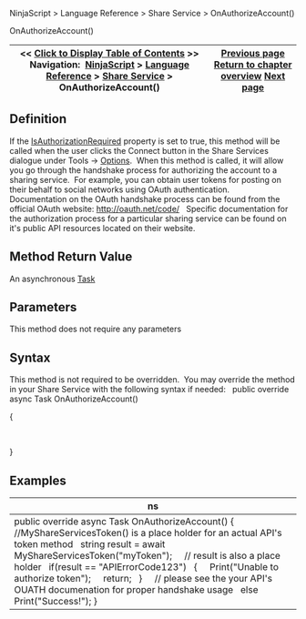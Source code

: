 ﻿
NinjaScript \> Language Reference \> Share Service \> OnAuthorizeAccount()

OnAuthorizeAccount()

| \<\< [Click to Display Table of Contents](onauthorizeaccount.md) \>\> **Navigation:**     [NinjaScript](ninjascript.md) \> [Language Reference](language_reference_wip.md) \> [Share Service](share_service.md) \> OnAuthorizeAccount() | [Previous page](isimageattachmentsupported.md) [Return to chapter overview](share_service.md) [Next page](onshare.md) |
| --- | --- |
## Definition
If the [IsAuthorizationRequired](isauthorizationrequired.md) property is set to true, this method will be called when the user clicks the Connect button in the Share Services dialogue under Tools \-\> [Options](options.md).  When this method is called, it will allow you go through the handshake process for authorizing the account to a sharing service.  For example, you can obtain user tokens for posting on their behalf to social networks using OAuth authentication.   
 
Documentation on the OAuth handshake process can be found from the official OAuth website: <http://oauth.net/code/> 
 
Specific documentation for the authorization process for a particular sharing service can be found on it's public API resources located on their website.  
## 
## Method Return Value
An asynchronous [Task](https://msdn.microsoft.com/en-us/library/system.threading.tasks.task.aspx)
 
## Parameters
This method does not require any parameters
## 
## Syntax
This method is not required to be overridden.  You may override the method in your Share Service with the following syntax if needed:
 
public override async Task OnAuthorizeAccount()  

{  

   

}
 
## Examples

| ns |
| --- |
| public override async Task OnAuthorizeAccount() {    //MyShareServicesToken() is a place holder for an actual API's token method    string result \= await MyShareServicesToken("myToken");        // result is also a place holder    if(result \=\= "APIErrorCode123")    {      Print("Unable to authorize token");      return;    }        // please see the your API's OUATH documenation for proper handshake usage    else Print("Success!"); } |
